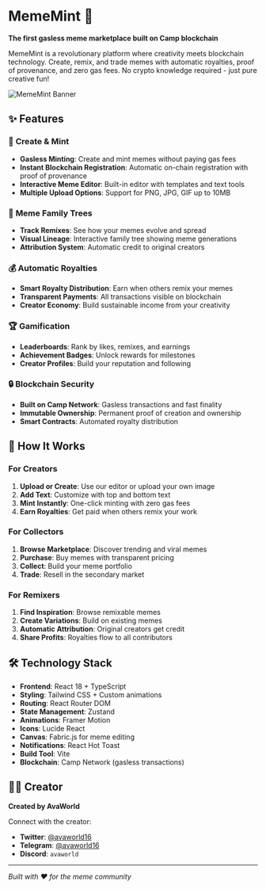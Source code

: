 # MemeMint 🚀

**The first gasless meme marketplace built on Camp blockchain**

MemeMint is a revolutionary platform where creativity meets blockchain technology. Create, remix, and trade memes with automatic royalties, proof of provenance, and zero gas fees. No crypto knowledge required - just pure creative fun!

![MemeMint Banner](https://via.placeholder.com/800x400/667eea/ffffff?text=MemeMint+-+Own+Your+Memes)

## ✨ Features

### 🎨 **Create & Mint**
- **Gasless Minting**: Create and mint memes without paying gas fees
- **Instant Blockchain Registration**: Automatic on-chain registration with proof of provenance
- **Interactive Meme Editor**: Built-in editor with templates and text tools
- **Multiple Upload Options**: Support for PNG, JPG, GIF up to 10MB

### 🌳 **Meme Family Trees**
- **Track Remixes**: See how your memes evolve and spread
- **Visual Lineage**: Interactive family tree showing meme generations
- **Attribution System**: Automatic credit to original creators

### 💰 **Automatic Royalties**
- **Smart Royalty Distribution**: Earn when others remix your memes
- **Transparent Payments**: All transactions visible on blockchain
- **Creator Economy**: Build sustainable income from your creativity

### 🏆 **Gamification**
- **Leaderboards**: Rank by likes, remixes, and earnings
- **Achievement Badges**: Unlock rewards for milestones
- **Creator Profiles**: Build your reputation and following

### 🔒 **Blockchain Security**
- **Built on Camp Network**: Gasless transactions and fast finality
- **Immutable Ownership**: Permanent proof of creation and ownership
- **Smart Contracts**: Automated royalty distribution


## 🎯 How It Works

### For Creators
1. **Upload or Create**: Use our editor or upload your own image
2. **Add Text**: Customize with top and bottom text
3. **Mint Instantly**: One-click minting with zero gas fees
4. **Earn Royalties**: Get paid when others remix your work

### For Collectors
1. **Browse Marketplace**: Discover trending and viral memes
2. **Purchase**: Buy memes with transparent pricing
3. **Collect**: Build your meme portfolio
4. **Trade**: Resell in the secondary market

### For Remixers
1. **Find Inspiration**: Browse remixable memes
2. **Create Variations**: Build on existing memes
3. **Automatic Attribution**: Original creators get credit
4. **Share Profits**: Royalties flow to all contributors

## 🛠️ Technology Stack

- **Frontend**: React 18 + TypeScript
- **Styling**: Tailwind CSS + Custom animations
- **Routing**: React Router DOM
- **State Management**: Zustand
- **Animations**: Framer Motion
- **Icons**: Lucide React
- **Canvas**: Fabric.js for meme editing
- **Notifications**: React Hot Toast
- **Build Tool**: Vite
- **Blockchain**: Camp Network (gasless transactions)

## 👨‍💻 Creator

**Created by AvaWorld**

Connect with the creator:
- **Twitter**: [@avaworld16](https://twitter.com/avaworld16)
- **Telegram**: [@avaworld16](https://t.me/avaworld16)
- **Discord**: `avaworld`

---

*Built with ❤️ for the meme community*
